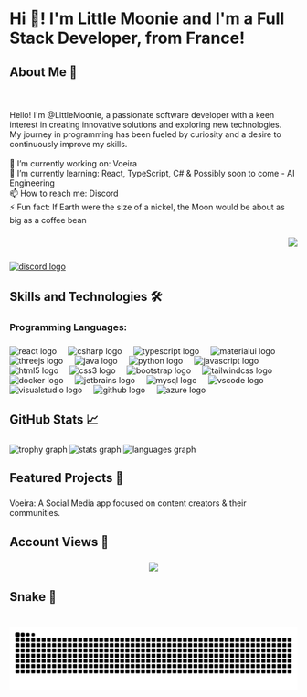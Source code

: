 <h1 align="left">Hi 🌙! I'm Little Moonie and I'm a Full Stack Developer, from France!</h1>

###

<h2 align="left">About Me 🚀</h2>

###

<br clear="both">

<p align="left">Hello! I'm @LittleMoonie, a passionate software developer with a keen interest in creating innovative solutions and exploring new technologies. <br>My journey in programming has been fueled by curiosity and a desire to continuously improve my skills.<br><br>🔭 I’m currently working on: Voeira<br>🌱 I’m currently learning: React, TypeScript, C# & Possibly soon to come - AI Engineering<br>📫 How to reach me: Discord<br>⚡ Fun fact: If Earth were the size of a nickel, the Moon would be about as big as a coffee bean</p>

###

<div align="right">
  <img height="250" src="https://media1.tenor.com/m/uk9xO0xpWoIAAAAC/burger-eating.gif"  />
</div>

###

<div align="left">
  <a href="https://discord.com/users/270578218505994241" target="_blank">
    <img src="https://img.shields.io/static/v1?message=Discord&logo=discord&label=&color=696969&logoColor=white&labelColor=&style=for-the-badge" height="35" alt="discord logo"  />
  </a>
</div>

###

<h2 align="left">Skills and Technologies 🛠️</h2>

###

<h3 align="left">Programming Languages:</h3>

###

<div align="left">
  <img src="https://skillicons.dev/icons?i=react" height="30" alt="react logo"  />
  <img width="12" />
  <img src="https://skillicons.dev/icons?i=cs" height="30" alt="csharp logo"  />
  <img width="12" />
  <img src="https://skillicons.dev/icons?i=ts" height="30" alt="typescript logo"  />
  <img width="12" />
  <img src="https://skillicons.dev/icons?i=materialui" height="30" alt="materialui logo"  />
  <img width="12" />
  <img src="https://skillicons.dev/icons?i=threejs" height="30" alt="threejs logo"  />
  <img width="12" />
  <img src="https://skillicons.dev/icons?i=java" height="30" alt="java logo"  />
  <img width="12" />
  <img src="https://skillicons.dev/icons?i=py" height="30" alt="python logo"  />
  <img width="12" />
  <img src="https://skillicons.dev/icons?i=js" height="30" alt="javascript logo"  />
  <img width="12" />
  <img src="https://skillicons.dev/icons?i=html" height="30" alt="html5 logo"  />
  <img width="12" />
  <img src="https://skillicons.dev/icons?i=css" height="30" alt="css3 logo"  />
  <img width="12" />
  <img src="https://skillicons.dev/icons?i=bootstrap" height="30" alt="bootstrap logo"  />
  <img width="12" />
  <img src="https://skillicons.dev/icons?i=tailwind" height="30" alt="tailwindcss logo"  />
  <img width="12" />
  <img src="https://skillicons.dev/icons?i=docker" height="30" alt="docker logo"  />
  <img width="12" />
  <img src="https://cdn.jsdelivr.net/gh/devicons/devicon/icons/jetbrains/jetbrains-original.svg" height="30" alt="jetbrains logo"  />
  <img width="12" />
  <img src="https://skillicons.dev/icons?i=mysql" height="30" alt="mysql logo"  />
  <img width="12" />
  <img src="https://skillicons.dev/icons?i=vscode" height="30" alt="vscode logo"  />
  <img width="12" />
  <img src="https://skillicons.dev/icons?i=visualstudio" height="30" alt="visualstudio logo"  />
  <img width="12" />
  <img src="https://skillicons.dev/icons?i=github" height="30" alt="github logo"  />
  <img width="12" />
  <img src="https://skillicons.dev/icons?i=azure" height="30" alt="azure logo"  />
</div>

###

<h2 align="left">GitHub Stats 📈</h2>

###

<div align="left">
  <img src="https://github-profile-trophy.vercel.app?username=littlemoonie&theme=darkhub&margin-w=4&no-frame=false&no-bg=true" height="150" alt="trophy graph"  />
  <img src="https://github-readme-stats.vercel.app/api?username=littlemoonie&hide_title=false&hide_rank=false&show_icons=true&include_all_commits=true&count_private=true&disable_animations=false&theme=dark&locale=en&hide_border=false" height="150" alt="stats graph"  />
  <img src="https://github-readme-stats.vercel.app/api/top-langs?username=littlemoonie&locale=en&hide_title=false&layout=compact&card_width=320&langs_count=5&theme=dark&hide_border=false&custom_title=My%20Most%20Used%20Languages" height="150" alt="languages graph"  />
</div>

###

<h2 align="left">Featured Projects 🚀</h2>

###

<p align="left">Voeira:  A Social Media app focused on content creators & their communities.</p>

###

<h2 align="left">Account Views 👀</h2>

###

<div align="center">
  <img src="https://profile-counter.glitch.me/littlemoonie/count.svg?"  />
</div>

###

<h2 align="left">Snake 🐍</h2>

###

<br clear="both">

<img src="https://raw.githubusercontent.com/littlemoonie/littlemoonie/output/snake.svg" alt="Snake animation" />

###
